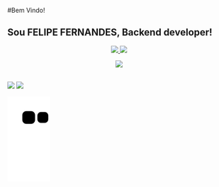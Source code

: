 #Bem Vindo!
## Sou FELIPE FERNANDES, Backend developer!
<div align="center">
  <a href="https://github.com/felipefernandesdev">
  <img height="180em" src="https://github-readme-stats.vercel.app/api?username=felipefernandesdev&show_icons=true&theme=dark&include_all_commits=true&count_private=true"/>
  <img height="180em" src="https://github-readme-stats.vercel.app/api/top-langs/?username=felipefernandesdev&layout=compact&langs_count=7&theme=dark"/>
</div>
  <!--
<div style="display: inline_block"><br>
  <div style="display: inline_block"><br>
  <img align="center" alt="Felipe-Js" height="30" width="40" src="https://raw.githubusercontent.com/devicons/devicon/master/icons/javascript/javascript-original.svg">
  <img align="center" alt="Felipe-HTML" height="30" width="40" src="https://raw.githubusercontent.com/devicons/devicon/master/icons/html5/html5-original.svg">
  <img align="center" alt="Felipe-CSS" height="30" width="40" src="https://raw.githubusercontent.com/devicons/devicon/master/icons/css3/css3-original.svg">
  <img align="center" alt="Felipe-React" height="30" width="40" src="https://raw.githubusercontent.com/devicons/devicon/master/icons/react/react-original.svg">
  <img align="center" alt="Felipe-Node" height="30" width="40" src="https://raw.githubusercontent.com/devicons/devicon/master/icons/nodejs/nodejs-original.svg">
  <img align="center" alt="Felipe-Jest" height="30" width="40" src="https://raw.githubusercontent.com/devicons/devicon/master/icons/jest/jest-plain.svg">
  <img align="center" alt="Felipe-Docker" height="30" width="40" src="https://raw.githubusercontent.com/devicons/devicon/master/icons/docker/docker-original.svg">
  <img align="center" alt="Felipe-MySQl" height="30" width="40" src="https://raw.githubusercontent.com/devicons/devicon/master/icons/mysql/mysql-original.svg">  
  <img align="center" alt="Felipe-linux" height="30" width="40" src="https://raw.githubusercontent.com/devicons/devicon/master/icons/linux/linux-original.svg">
</div>
-->
<p align="center">
  <a href="https://skillicons.dev">
    <img src="https://skillicons.dev/icons?i=docker,git,js,ts,nodejs,express,redis,jest,mongodb,postgres,mysql,nestjs,react,nextjs,vscode" />
  </a>
</p>
  
  ##
 
<div>   
  <a href="https://www.instagram.com/ofelipedeveloper/" target="_blank"><img src="https://img.shields.io/badge/-Instagram-%23E4405F?style=for-the-badge&logo=instagram&logoColor=white" target="_blank"></a>
  <a href="https://www.linkedin.com/in/felipefernandesdev/" target="_blank"><img src="https://img.shields.io/badge/-LinkedIn-%230077B5?style=for-the-badge&logo=linkedin&logoColor=white" target="_blank"></a> 
 
  ![Snake animation](https://github.com/rafaballerini/rafaballerini/blob/output/github-contribution-grid-snake.svg)
 
</div>

<!--
**felipefernandesdev/felipefernandesdev** is a ✨ _special_ ✨ repository because its `README.md` (this file) appears on your GitHub profile.

Here are some ideas to get you started:

- 🔭 I’m currently working on ...
- 🌱 I’m currently learning ...
- 👯 I’m looking to collaborate on ...
- 🤔 I’m looking for help with ...
- 💬 Ask me about ...
- 📫 How to reach me: ...
- 😄 Pronouns: ...
- ⚡ Fun fact: ...
-->
